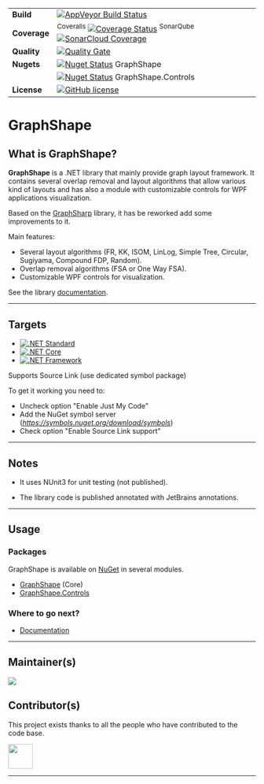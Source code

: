 | | |
| --- | --- |
| **Build** | [![AppVeyor Build Status](https://ci.appveyor.com/api/projects/status/github/KeRNeLith/GraphShape?branch=master&svg=true)](https://ci.appveyor.com/project/KeRNeLith/GraphShape) |
| **Coverage** | <sup>Coveralls</sup> [![Coverage Status](https://coveralls.io/repos/github/KeRNeLith/GraphShape/badge.svg?branch=master)](https://coveralls.io/github/KeRNeLith/GraphShape?branch=master) <sup>SonarQube</sup> [![SonarCloud Coverage](https://sonarcloud.io/api/project_badges/measure?project=graphshape&metric=coverage)](https://sonarcloud.io/component_measures/metric/coverage/list?id=graphshape) | 
| **Quality** | [![Quality Gate](https://sonarcloud.io/api/project_badges/measure?project=graphshape&metric=alert_status)](https://sonarcloud.io/dashboard?id=graphshape) | 
| **Nugets** | [![Nuget Status](https://img.shields.io/nuget/v/graphshape.svg)](https://www.nuget.org/packages/GraphShape) GraphShape |
| | [![Nuget Status](https://img.shields.io/nuget/v/graphshape.controls.svg)](https://www.nuget.org/packages/GraphShape.Controls) GraphShape.Controls |
| **License** | [![GitHub license](https://img.shields.io/github/license/mashape/apistatus.svg)](https://github.com/KeRNeLith/GraphShape/blob/master/LICENSE) |

# GraphShape

## What is **GraphShape**?

**GraphShape** is a .NET library that mainly provide graph layout framework.
It contains several overlap removal and layout algorithms that allow various kind of layouts and has also a module with customizable controls for WPF applications visualization.

Based on the [GraphSharp](https://archive.codeplex.com/?p=graphsharp) library, it has be reworked add some improvements to it.

Main features:
- Several layout algorithms (FR, KK, ISOM, LinLog, Simple Tree, Circular, Sugiyama, Compound FDP, Random).
- Overlap removal algorithms (FSA or One Way FSA).
- Customizable WPF controls for visualization.

See the library [documentation](https://kernelith.github.io/GraphShape/).

---

## Targets

- [![.NET Standard](https://img.shields.io/badge/.NET%20Standard-%3E%3D%202.0-blue.svg)](#)
- [![.NET Core](https://img.shields.io/badge/.NET%20Core-%3E%3D%202.0-blue.svg)](#)
- [![.NET Framework](https://img.shields.io/badge/.NET%20Framework-%3E%3D%203.5-blue.svg)](#)

Supports Source Link (use dedicated symbol package)

To get it working you need to:
- Uncheck option "Enable Just My Code"
- Add the NuGet symbol server (*https://symbols.nuget.org/download/symbols*)
- Check option "Enable Source Link support"

---

## Notes

- It uses NUnit3 for unit testing (not published).

- The library code is published annotated with JetBrains annotations.

---

## Usage

### Packages

GraphShape is available on [NuGet](https://www.nuget.org) in several modules.

- [GraphShape](https://www.nuget.org/packages/GraphShape) (Core)
- [GraphShape.Controls](https://www.nuget.org/packages/GraphShape.Controls)

### Where to go next?

* [Documentation](https://kernelith.github.io/GraphShape/)

---

## Maintainer(s)

[![](https://github.com/KeRNeLith.png?size=50)](https://github.com/KeRNeLith)

## Contributor(s)

This project exists thanks to all the people who have contributed to the code base.

<a href="https://github.com/Moka42"><img src="https://avatars2.githubusercontent.com/u/33061894" width="50px;" alt=""/>

---